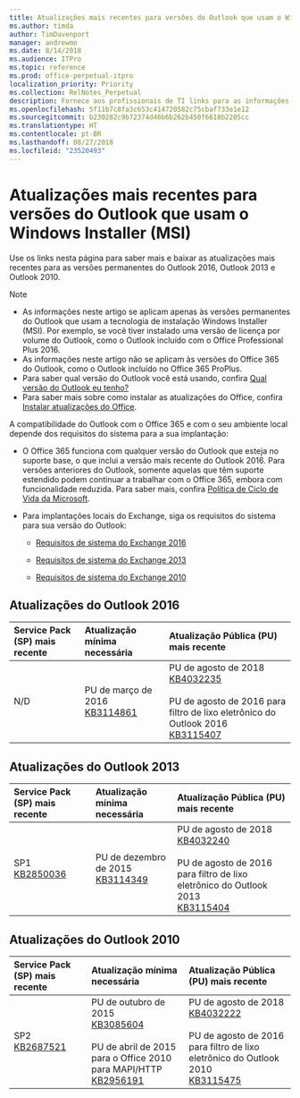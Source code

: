 ```yaml
---
title: Atualizações mais recentes para versões do Outlook que usam o Windows Installer (MSI)
ms.author: timda
author: TimDavenport
manager: andrewmo
ms.date: 8/14/2018
ms.audience: ITPro
ms.topic: reference
ms.prod: office-perpetual-itpro
localization_priority: Priority
ms.collection: RelNotes_Perpetual
description: Fornece aos profissionais de TI links para as informações de atualização mais recentes para as versões permanentes do Outlook 2016, Outlook 2013 e Outlook 2010
ms.openlocfilehash: 5f11b7c8fa3c653c414720582c75cbaf733e1e12
ms.sourcegitcommit: b230282c9b72374d46b6b262b450f6618b2205cc
ms.translationtype: HT
ms.contentlocale: pt-BR
ms.lasthandoff: 08/27/2018
ms.locfileid: "23520493"
---
```

# <a name="latest-updates-for-versions-of-outlook-that-use-windows-installer-msi"></a>Atualizações mais recentes para versões do Outlook que usam o Windows Installer (MSI)

Use os links nesta página para saber mais e baixar as atualizações mais recentes para as versões permanentes do Outlook 2016, Outlook 2013 e Outlook 2010.
  
> [!NOTE]
> - As informações neste artigo se aplicam apenas às versões permanentes do Outlook que usam a tecnologia de instalação Windows Installer (MSI). Por exemplo, se você tiver instalado uma versão de licença por volume do Outlook, como o Outlook incluído com o Office Professional Plus 2016.
> - As informações neste artigo não se aplicam às versões do Office 365 do Outlook, como o Outlook incluído no Office 365 ProPlus.
> - Para saber qual versão do Outlook você está usando, confira [Qual versão do Outlook eu tenho?](https://support.office.com/article/b3a9568c-edb5-42b9-9825-d48d82b2257c)
> - Para saber mais sobre como instalar as atualizações do Office, confira [Instalar atualizações do Office](https://support.office.com/article/2ab296f3-7f03-43a2-8e50-46de917611c5). 
  
A compatibilidade do Outlook com o Office 365 e com o seu ambiente local depende dos requisitos do sistema para a sua implantação:
  
- O Office 365 funciona com qualquer versão do Outlook que esteja no suporte base, o que inclui a versão mais recente do Outlook 2016. Para versões anteriores do Outlook, somente aquelas que têm suporte estendido podem continuar a trabalhar com o Office 365, embora com funcionalidade reduzida. Para saber mais, confira [Política de Ciclo de Vida da Microsoft](https://support.microsoft.com/lifecycle).
    
- Para implantações locais do Exchange, siga os requisitos do sistema para sua versão do Outlook:
    
  - [Requisitos de sistema do Exchange 2016](https://docs.microsoft.com/Exchange/plan-and-deploy/system-requirements)
    
  - [Requisitos de sistema do Exchange 2013](https://technet.microsoft.com/en-us/library/aa996719%28v=exchg.150%29.aspx)
    
  - [Requisitos de sistema do Exchange 2010](https://docs.microsoft.com/previous-versions/office/exchange-server-2010/aa996719(v=exchg.141))

   
## <a name="outlook-2016-updates"></a>Atualizações do Outlook 2016

|**Service Pack (SP) mais recente**|**Atualização mínima necessária**|**Atualização Pública (PU) mais recente**|
|:-----|:-----|:-----|
|N/D  <br/> |PU de março de 2016 <br/>[KB3114861](https://support.microsoft.com/help/3114861) <br/> |PU de agosto de 2018 <br/>[KB4032235](https://support.microsoft.com/en-us/help/4032235) <br/><br/> PU de agosto de 2016 para filtro de lixo eletrônico do Outlook 2016  <br/>[KB3115407](https://support.microsoft.com/help/3115407) <br/> |
   
## <a name="outlook-2013-updates"></a>Atualizações do Outlook 2013

|**Service Pack (SP) mais recente**|**Atualização mínima necessária**|**Atualização Pública (PU) mais recente**|
|:-----|:-----|:-----|
|SP1  <br/>[KB2850036](https://go.microsoft.com/fwlink/p/?LinkId=512538) <br/> |PU de dezembro de 2015 <br/>[KB3114349](https://support.microsoft.com/kb/3114349) <br/> |PU de agosto de 2018 <br/>[KB4032240](https://support.microsoft.com/en-us/help/4032240) <br/><br/>  PU de agosto de 2016 para filtro de lixo eletrônico do Outlook 2013 <br/> [KB3115404](https://support.microsoft.com/kb/3115404) <br/> |
   
## <a name="outlook-2010-updates"></a>Atualizações do Outlook 2010

|**Service Pack (SP) mais recente**|**Atualização mínima necessária**|**Atualização Pública (PU) mais recente**|
|:-----|:-----|:-----|
|SP2 <br/>[KB2687521](https://go.microsoft.com/fwlink/p/?LinkId=512542) <br/> |PU de outubro de 2015 <br/> [KB3085604](https://support.microsoft.com/kb/3085604) <br/><br/>  PU de abril de 2015 para o Office 2010 para MAPI/HTTP <br/> [KB2956191](https://support.microsoft.com/en-us/help/2956191/april-14-2015-update-for-office-2010-kb2956191) <br/> |PU de agosto de 2018 <br/>[KB4032222](https://support.microsoft.com/en-us/help/4032222) <br/><br/>  PU de agosto de 2016 para filtro de lixo eletrônico do Outlook 2010 <br/> [KB3115475](https://support.microsoft.com/kb/3115475) <br/> |
   

